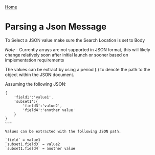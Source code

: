 ﻿[Home](Index.md)

# Parsing a Json Message

To Select a JSON value make sure the Search Location is set to Body

*Note* - Currently arrays are not supported in JSON format, this will likely change relatively soon after initial launch or sooner based on implementation requirements

The values can be extract by using a period (.) to denote the path to the object within the JSON document.

Assuming the following JSON:
~~~~
{
	'field1':'value1',
	'subset1':{
		'field3':'value2',
		'field4':'another value'
	}
}
~~~

Values can be extracted with the following JSON path.

`field` = value1
`subset1.field3` = value2
`subset1.field4` = another value